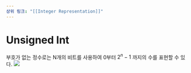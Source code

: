 ```yaml
---
상위 링크: "[[Integer Representation]]"
---
```

# Unsigned Int
부호가 없는 정수로는 N개의 비트를 사용하여 0부터 $2^n - 1$ 까지의 수를 표현할 수 있다.
![](https://i.imgur.com/hJf4Bss.png)
